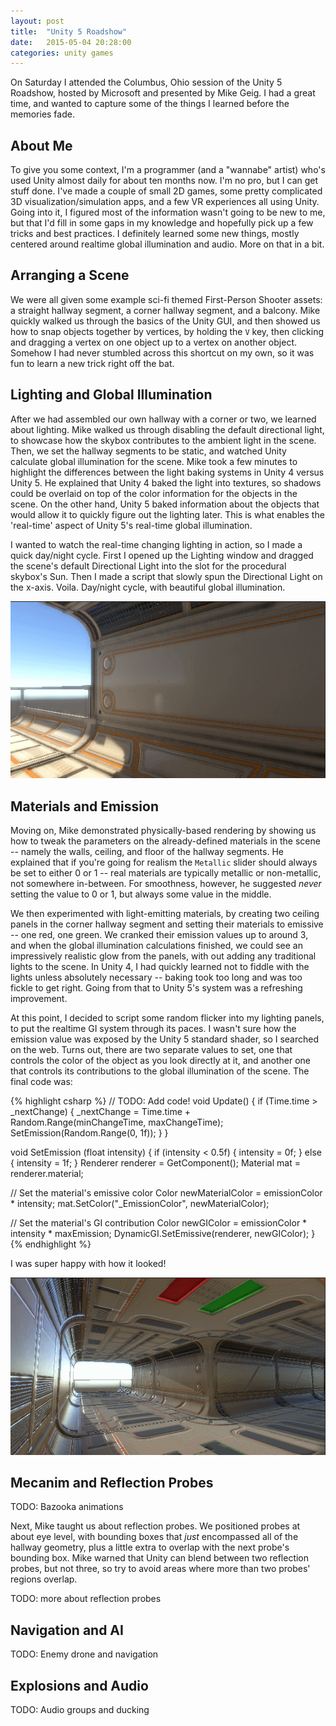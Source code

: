 ```yaml
---
layout: post
title:  "Unity 5 Roadshow"
date:   2015-05-04 20:28:00
categories: unity games
---
```

On Saturday I attended the Columbus, Ohio session of the Unity 5 Roadshow,
hosted by Microsoft and presented by Mike Geig.  I had a great time, and wanted
to capture some of the things I learned before the memories fade.

## About Me

To give you some context, I'm a programmer (and a "wannabe" artist) who's used
Unity almost daily for about ten months now.  I'm no pro, but I can get stuff
done.  I've made a couple of small 2D games, some pretty complicated 3D
visualization/simulation apps, and a few VR experiences all using Unity.  Going
into it, I figured most of the information wasn't going to be new to me, but
that I'd fill in some gaps in my knowledge and hopefully pick up a few tricks
and best practices.  I definitely learned some new things, mostly centered
around realtime global illumination and audio.  More on that in a bit.

## Arranging a Scene

We were all given some example sci-fi themed First-Person Shooter assets: a
straight hallway segment, a corner hallway segment, and a balcony.  Mike
quickly walked us through the basics of the Unity GUI, and then showed us how
to snap objects together by vertices, by holding the `V` key, then clicking and
dragging a vertex on one object up to a vertex on another object.  Somehow I
had never stumbled across this shortcut on my own, so it was fun to learn a new
trick right off the bat.

## Lighting and Global Illumination

After we had assembled our own hallway with a corner or two, we learned about
lighting.  Mike walked us through disabling the default directional light, to
showcase how the skybox contributes to the ambient light in the scene.  Then,
we set the hallway segments to be static, and watched Unity calculate global
illumination for the scene.  Mike took a few minutes to highlight the
differences between the light baking systems in Unity 4 versus Unity 5.  He
explained that Unity 4 baked the light into textures, so shadows could be
overlaid on top of the color information for the objects in the scene.  On the
other hand, Unity 5 baked information about the objects that would allow it to
quickly figure out the lighting later.  This is what enables the 'real-time'
aspect of Unity 5's real-time global illumination.

I wanted to watch the real-time changing lighting in action, so I made a quick
day/night cycle.  First I opened up the Lighting window and dragged the scene's
default Directional Light into the slot for the procedural skybox's Sun.  Then
I made a script that slowly spun the Directional Light on the x-axis.  Voila.
Day/night cycle, with beautiful global illumination.

![Day/night cycle animated gif](/images/unity-5-roadshow-daynight.gif)

## Materials and Emission

Moving on, Mike demonstrated physically-based rendering by showing us how to
tweak the parameters on the already-defined materials in the scene -- namely
the walls, ceiling, and floor of the hallway segments.  He explained that if
you're going for realism the `Metallic` slider should always be set to either 0
or 1 -- real materials are typically metallic or non-metallic, not somewhere
in-between.  For smoothness, however, he suggested *never* setting the value to
0 or 1, but always some value in the middle.  

We then experimented with light-emitting materials, by creating two ceiling
panels in the corner hallway segment and setting their materials to emissive --
one red, one green.  We cranked their emission values up to around 3, and when
the global illumination calculations finished, we could see an impressively
realistic glow from the panels, with out adding any traditional lights to the
scene.  In Unity 4, I had quickly learned not to fiddle with the
lights unless absolutely necessary -- baking took too long and was too fickle
to get right.  Going from that to Unity 5's system was a refreshing
improvement.

At this point, I decided to script some random flicker into my lighting panels,
to put the realtime GI system through its paces.  I wasn't sure how the
emission value was exposed by the Unity 5 standard shader, so I searched on the
web.  Turns out, there are two separate values to set, one that controls the
color of the object as you look directly at it, and another one that controls
its contributions to the global illumination of the scene.  The final code was:

{% highlight csharp %}
// TODO: Add code!
void Update() {
  if (Time.time > _nextChange) {
    _nextChange = Time.time + Random.Range(minChangeTime, maxChangeTime);
    SetEmission(Random.Range(0, 1f));
  }
}

void SetEmission (float intensity) {
  if (intensity < 0.5f) {
    intensity = 0f;
  } else {
    intensity = 1f;
  }
  Renderer renderer = GetComponent<Renderer>();
  Material mat = renderer.material;

  // Set the material's emissive color
  Color newMaterialColor = emissionColor * intensity;
  mat.SetColor("_EmissionColor", newMaterialColor);

  // Set the material's GI contribution
  Color newGIColor = emissionColor * intensity * maxEmission;
  DynamicGI.SetEmissive(renderer, newGIColor);
}
{% endhighlight %}

I was super happy with how it looked!

![Flickering light panel animated gif](/images/unity-5-roadshow-flicker1.gif)

## Mecanim and Reflection Probes

TODO: Bazooka animations

Next, Mike taught us about reflection probes.  We positioned probes at about
eye level, with bounding boxes that *just* encompassed all of the hallway
geometry, plus a little extra to overlap with the next probe's bounding box.
Mike warned that Unity can blend between two reflection probes, but not
three, so try to avoid areas where more than two probes' regions overlap.

TODO: more about reflection probes

## Navigation and AI

TODO: Enemy drone and navigation

## Explosions and Audio

TODO: Audio groups and ducking

